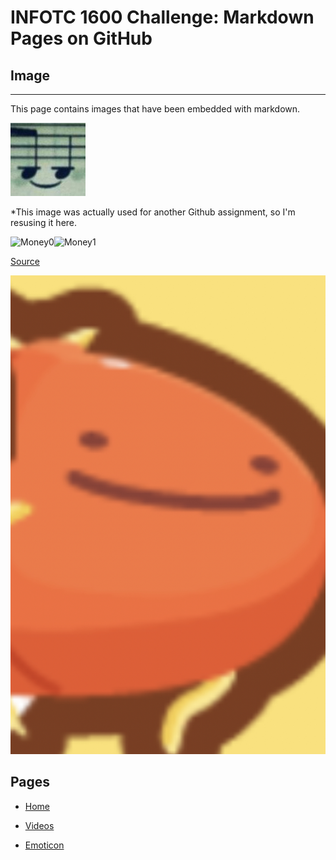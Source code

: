 # INFOTC 1600 Challenge: Markdown Pages on GitHub

## Image

---

This page contains images that have been embedded with markdown.

![Note](note.jpg)

*This image was actually used for another Github assignment, so I'm resusing it here.

![Money0](https://sowoneul.github.io/bandori-gacha-sim/static/media/tsugunomoney.a698363a.gif)![Money1](https://sowoneul.github.io/bandori-gacha-sim/static/media/tsugumoney.0eee08a4.gif)

[Source](https://github.com/sowoneul/bandori-gacha-sim/tree/master/src/img)

![Ditto Magikarp](Ditto.jpg)

## Pages

* [Home](README.md)

* [Videos](Page_3.md)

* [Emoticon](Page_2.md)
